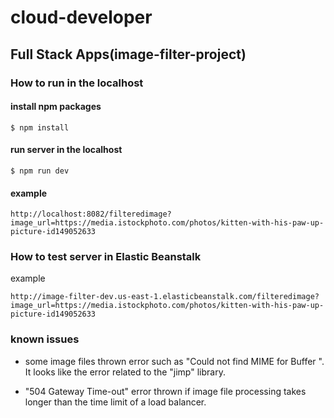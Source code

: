# cloud-developer

## Full Stack Apps(image-filter-project)

### How to run in the localhost

#### install npm packages
```
$ npm install
```

#### run server in the localhost
```
$ npm run dev
```

#### example

```
http://localhost:8082/filteredimage?image_url=https://media.istockphoto.com/photos/kitten-with-his-paw-up-picture-id149052633
```

### How to test server in Elastic Beanstalk

example

```
http://image-filter-dev.us-east-1.elasticbeanstalk.com/filteredimage?image_url=https://media.istockphoto.com/photos/kitten-with-his-paw-up-picture-id149052633
```

### known issues
- some image files thrown error such as 
"Could not find MIME for Buffer <null>". It looks like the error related to the "jimp" library.

- "504 Gateway Time-out" error thrown if image file processing takes longer than the time limit of a load balancer.